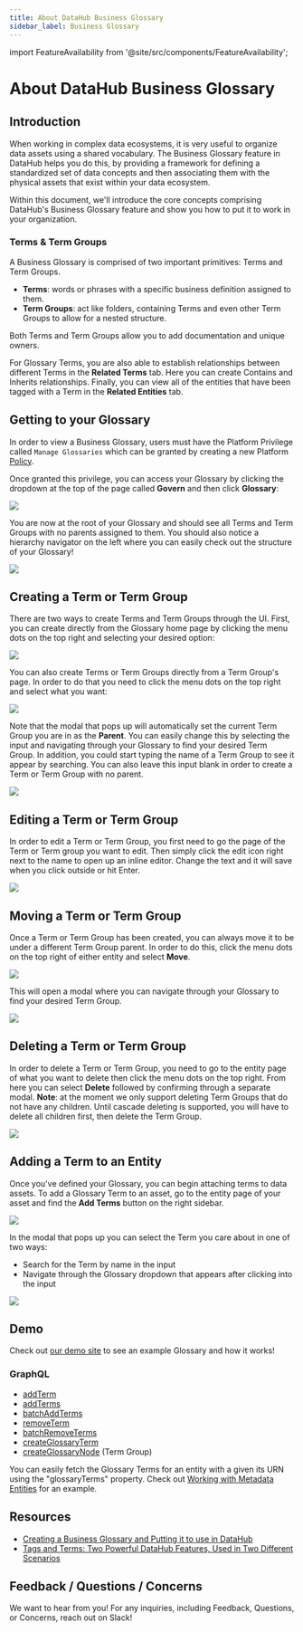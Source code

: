 ```yaml
---
title: About DataHub Business Glossary
sidebar_label: Business Glossary
---
```


import FeatureAvailability from '@site/src/components/FeatureAvailability';

# About DataHub Business Glossary

<FeatureAvailability/>

## Introduction

When working in complex data ecosystems, it is very useful to organize data assets using a shared vocabulary. The Business Glossary feature in DataHub helps you do this, by providing a framework for defining a standardized set of data concepts and then associating them with the physical assets that exist within your data ecosystem.

Within this document, we'll introduce the core concepts comprising DataHub's Business Glossary feature and show you how to put it to work in your organization. 

### Terms & Term Groups

A Business Glossary is comprised of two important primitives: Terms and Term Groups.

- **Terms**: words or phrases with a specific business definition assigned to them.
- **Term Groups**: act like folders, containing Terms and even other Term Groups to allow for a nested structure.

Both Terms and Term Groups allow you to add documentation and unique owners.

For Glossary Terms, you are also able to establish relationships between different Terms in the **Related Terms** tab. Here you can create Contains and Inherits relationships. Finally, you can view all of the entities that have been tagged with a Term in the **Related Entities** tab.

## Getting to your Glossary

In order to view a Business Glossary, users must have the Platform Privilege called `Manage Glossaries` which can be granted by creating a new Platform [Policy](../authorization/policies.md).

Once granted this privilege, you can access your Glossary by clicking the dropdown at the top of the page called **Govern** and then click **Glossary**:

![](../imgs/glossary/glossary-button.png)

You are now at the root of your Glossary and should see all Terms and Term Groups with no parents assigned to them. You should also notice a hierarchy navigator on the left where you can easily check out the structure of your Glossary!

![](../imgs/glossary/root-glossary.png)

## Creating a Term or Term Group

There are two ways to create Terms and Term Groups through the UI. First, you can create directly from the Glossary home page by clicking the menu dots on the top right and selecting your desired option:

![](../imgs/glossary/root-glossary-create.png)

You can also create Terms or Term Groups directly from a Term Group's page. In order to do that you need to click the menu dots on the top right and select what you want:

![](../imgs/glossary/create-from-node.png)

Note that the modal that pops up will automatically set the current Term Group you are in as the **Parent**. You can easily change this by selecting the input and navigating through your Glossary to find your desired Term Group. In addition, you could start typing the name of a Term Group to see it appear by searching. You can also leave this input blank in order to create a Term or Term Group with no parent.

![](../imgs/glossary/create-modal.png)

## Editing a Term or Term Group

In order to edit a Term or Term Group, you first need to go the page of the Term or Term group you want to edit. Then simply click the edit icon right next to the name to open up an inline editor. Change the text and it will save when you click outside or hit Enter.

![](../imgs/glossary/edit-term.png)

## Moving a Term or Term Group

Once a Term or Term Group has been created, you can always move it to be under a different Term Group parent. In order to do this, click the menu dots on the top right of either entity and select **Move**.

![](../imgs/glossary/move-term-button.png)

This will open a modal where you can navigate through your Glossary to find your desired Term Group.

![](../imgs/glossary/move-term-modal.png)

## Deleting a Term or Term Group

In order to delete a Term or Term Group, you need to go to the entity page of what you want to delete then click the menu dots on the top right. From here you can select **Delete** followed by confirming through a separate modal. **Note**: at the moment we only support deleting Term Groups that do not have any children. Until cascade deleting is supported, you will have to delete all children first, then delete the Term Group.

![](../imgs/glossary/delete-button.png)

## Adding a Term to an Entity

Once you've defined your Glossary, you can begin attaching terms to data assets. To add a Glossary Term to an asset, go to the entity page of your asset and find the **Add Terms** button on the right sidebar.

![](../imgs/glossary/add-term-to-entity.png)

In the modal that pops up you can select the Term you care about in one of two ways:
- Search for the Term by name in the input
- Navigate through the Glossary dropdown that appears after clicking into the input

![](../imgs/glossary/add-term-modal.png)

## Demo

Check out [our demo site](https://demo.datahubproject.io/glossary) to see an example Glossary and how it works!

### GraphQL

* [addTerm](../graphql/mutations.md#addterm)
* [addTerms](../graphql/mutations.md#addterms)
* [batchAddTerms](../graphql/mutations.md#batchaddterms)
* [removeTerm](../graphql/mutations.md#removeterm)
* [batchRemoveTerms](../graphql/mutations.md#batchremoveterms)
* [createGlossaryTerm](../graphql/mutations.md#createglossaryterm)
* [createGlossaryNode](../graphql/mutations.md#createglossarynode) (Term Group)

You can easily fetch the Glossary Terms for an entity with a given its URN using the "glossaryTerms" property. Check out [Working with Metadata Entities](./api/graphql/querying-entities.md#querying-for-glossary-terms-of-an-asset) for an example.

## Resources
- [Creating a Business Glossary and Putting it to use in DataHub](https://blog.datahubproject.io/creating-a-business-glossary-and-putting-it-to-use-in-datahub-43a088323c12)
- [Tags and Terms: Two Powerful DataHub Features, Used in Two Different Scenarios](https://medium.com/datahub-project/tags-and-terms-two-powerful-datahub-features-used-in-two-different-scenarios-b5b4791e892e)

## Feedback / Questions / Concerns

We want to hear from you! For any inquiries, including Feedback, Questions, or Concerns, reach out on Slack!
